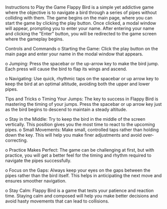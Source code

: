 Instructions to Play the Game
Flappy Bird is a simple yet addictive game where the objective is to navigate a bird through a series of pipes without colliding with them. The game begins on the main page, where you can start the game by clicking the play button. Once clicked, a modal window will appear, prompting you to enter your name. After entering your name and clicking the "Enter" button, you will be redirected to the game screen where the gameplay begins.

Controls and Commands
o	Starting the Game: Click the play button on the main page and enter your name in the modal window that appears.

o	Jumping: Press the spacebar or the up-arrow key to make the bird jump. Each press will cause the bird to flap its wings and ascend.

o	Navigating: Use quick, rhythmic taps on the spacebar or up arrow key to keep the bird at an optimal altitude, avoiding both the upper and lower pipes.



Tips and Tricks
o	Timing Your Jumps: The key to success in Flappy Bird is mastering the timing of your jumps. Press the spacebar or up arrow key just as the bird begins to descend to maintain a steady altitude.

o	Stay in the Middle: Try to keep the bird in the middle of the screen vertically. This position gives you the most time to react to the upcoming pipes.
o	Small Movements: Make small, controlled taps rather than holding down the key. This will help you make finer adjustments and avoid over-correcting.

o	Practice Makes Perfect: The game can be challenging at first, but with practice, you will get a better feel for the timing and rhythm required to navigate the pipes successfully.

o	Focus on the Gaps: Always keep your eyes on the gaps between the pipes rather than the bird itself. This helps in anticipating the next move and ensures smoother navigation.

o	Stay Calm: Flappy Bird is a game that tests your patience and reaction time. Staying calm and composed will help you make better decisions and avoid hasty movements that can lead to collisions.
